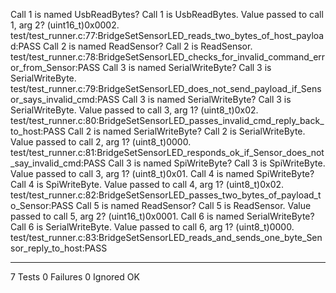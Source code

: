 Call 1 is named UsbReadBytes? Call 1 is UsbReadBytes.
Value passed to call 1, arg 2? (uint16_t)0x0002.
test/test_runner.c:77:BridgeSetSensorLED_reads_two_bytes_of_host_payload:PASS
Call 2 is named ReadSensor? Call 2 is ReadSensor.
test/test_runner.c:78:BridgeSetSensorLED_checks_for_invalid_command_error_from_Sensor:PASS
Call 3 is named SerialWriteByte? Call 3 is SerialWriteByte.
test/test_runner.c:79:BridgeSetSensorLED_does_not_send_payload_if_Sensor_says_invalid_cmd:PASS
Call 3 is named SerialWriteByte? Call 3 is SerialWriteByte.
Value passed to call 3, arg 1? (uint8_t)0x02.
test/test_runner.c:80:BridgeSetSensorLED_passes_invalid_cmd_reply_back_to_host:PASS
Call 2 is named SerialWriteByte? Call 2 is SerialWriteByte.
Value passed to call 2, arg 1? (uint8_t)0000.
test/test_runner.c:81:BridgeSetSensorLED_responds_ok_if_Sensor_does_not_say_invalid_cmd:PASS
Call 3 is named SpiWriteByte? Call 3 is SpiWriteByte.
Value passed to call 3, arg 1? (uint8_t)0x01.
Call 4 is named SpiWriteByte? Call 4 is SpiWriteByte.
Value passed to call 4, arg 1? (uint8_t)0x02.
test/test_runner.c:82:BridgeSetSensorLED_passes_two_bytes_of_payload_to_Sensor:PASS
Call 5 is named ReadSensor? Call 5 is ReadSensor.
Value passed to call 5, arg 2? (uint16_t)0x0001.
Call 6 is named SerialWriteByte? Call 6 is SerialWriteByte.
Value passed to call 6, arg 1? (uint8_t)0000.
test/test_runner.c:83:BridgeSetSensorLED_reads_and_sends_one_byte_Sensor_reply_to_host:PASS

-----------------------
7 Tests 0 Failures 0 Ignored 
OK
